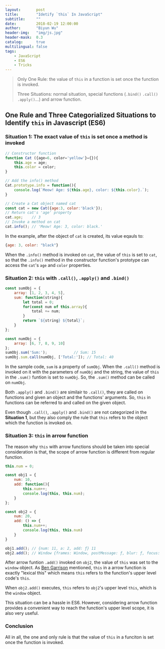 ```yaml
---
layout:       post
title:        "Idetify `this` In JavaScript"
subtitle:     ""
date:         2018-02-19 12:00:00
author:       "Biyun Wu"
header-img:   "img/js.jpg"
header-mask:  0.3
catalog:      true
multilingual: false
tags:
    - JavaScript
    - ES6
    - Tricks
---
```


> Only One Rule: the value of `this` in a function is set once the function is invoked.
>
> Three Situations: normal situation, special functions (`.bind()` `.call()` `.apply()`...) and arrow function.

## One Rule and Three Categorialized Situations to Identify `this` in Javascript (ES6)

### Situation 1: The exact value of `this` is set once a method is invoked

```js
// Constructor function
function Cat ({age=6, color='yellow'}={}){
    this.age = age;
    this.color = color;
}

// Add the info() method
Cat.prototype.info = function(){
    console.log(`Meow! Age: ${this.age}, color: ${this.color}.`);
}

// Create a Cat object named cat
const cat = new Cat({age:3, color:'black'});
// Return cat's 'age' property
cat.age;    // 3
// Invoke a method on cat
cat.info(); // 'Meow! Age: 3, color: black.'
```

In the example, after the object of `cat` is created, its value eqauls to:

```js
{age: 3, color: "black"}
```

When the `.info()` method is invoked on `cat`, the value of `this` is set to `cat`, so that the `.info()` method in the constructor function's prototype can access the `cat`'s `age` and `color` properties.

### Situation 2: `this` with `.call()`, `.apply()` and `.bind()`

```js
const sumObj = {
    array: [1, 2, 3, 4, 5],
    sum: function(string){
        let total = 0;
        for(const num of this.array){
            total += num;
        }
        return `${string} ${total}`;
    }
};

const numObj = {
    array: [6, 7, 8, 9, 10]
};
sumObj.sum('Sum:');            // Sum: 15
sumObj.sum.call(numObj, ['Total:']); // Total: 40
```

In the sample code, `sum` is a property of `sumObj`. When the `.call()` method is invoked on it with the parameters of `numObj` and the string, the value of `this` in the `.sum()` funtion is set to `numObj`. So, the `.sum()` method can be called on `numObj`.

Both `.apply()` and `.bind()` are similair to `.call()`, they are called on functions and given an object and the functions' arguments. So, `this` in functions can be referred to and called on the given object.

Even though `.call()`, `.apply()` and `.bind()` are not categorized in the **Situation 1**, but they also comply the rule that `this` refers to the object which the function is invoked on.

### Situation 3: `this` in arrow function

The reason why `this` with arrow functions should be taken into special consideration is that, the scope of arrow function is different from regular function.

```js
this.num = 0;

const obj1 = {
    num: 10,
    add: function(){
        this.num++;
        console.log(this, this.num);
    }
};

const obj2 = {
    num: 20,
    add: () => {
        this.num++;
        console.log(this, this.num)
    }
}

obj1.add(); // {num: 11, a: 2, add: ƒ} 11
obj2.add(); // Window {frames: Window, postMessage: ƒ, blur: ƒ, focus: ƒ, close: ƒ, …} 1
```

After arrow funtion `.add()` invoked on `obj2`, the value of `this` was set to the `window` object. As [Ben Garrison](https://hackernoon.com/javascript-es6-arrow-functions-and-lexical-this-f2a3e2a5e8c4) mentioned, `this` in a arrow function is exactly "lexical this" which means `this` refers to the function's upper level code's `this`. 

When `obj2.add()` executes, `this` refers to `obj2`'s upper level `this`, which is the `window` object.

This situation can be a hassle in ES6. However, considering arrow function provides a convenient way to reach the function's upper level scope, it is also very useful.

### Conclusion
All in all, the one and only rule is that the value of `this` in a funciton is set once the function is invoked.